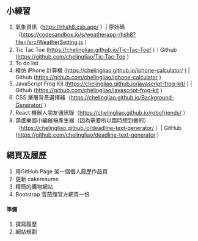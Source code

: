 ## 小練習

1. 氣象資訊（https://rhsh8.csb.app/ ）| 原始碼（https://codesandbox.io/s/weatherapp-rhsh8?file=/src/WeatherSetting.js ）
2. Tic Tac Toe (https://chelingliao.github.io/Tic-Tac-Toe/ )｜Github (https://github.com/chelingliao/Tic-Tac-Toe )
3. To do list
4. 模仿 iPhone 計算機 (https://chelingliao.github.io/iphone-calculator/ ) | Github (https://github.com/chelingliao/iphone-calculator )
5. JavaScript Frog Kit (https://chelingliao.github.io/javascript-frog-kit/ ) | Github (https://github.com/chelingliao/javascript-frog-kit )
6. CSS 漸層背景選擇器（https://chelingliao.github.io/Background-Generator/ ）
7. React 機器人朋友通訊錄（https://chelingliao.github.io/robofriends/ ）
8. 葫蘆樂園小編催稿產生器（因為需要所以臨時想到做的）（https://chelingliao.github.io/deadline-text-generator/ ）| GitHub (https://github.com/chelingliao/deadline-text-generator )

## 網頁及履歷

1. 用GitHub Page 架一個個人履歷作品頁
2. 更新 cakeresume
3. 精簡的購物網站
4. Bootstrap 雪茄館官方網頁一份

#### 準備

1. 撰寫履歷
2. 網站規劃
